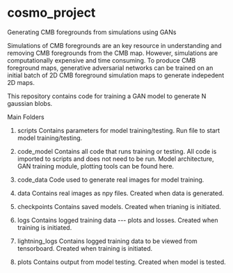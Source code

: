 # cosmo_project
Generating CMB foregrounds from simulations using GANs

Simulations of CMB foregrounds are an key resource in understanding and removing CMB foregrounds from the CMB map. However, simulations are computationally expensive and time consuming. To produce CMB foreground maps, generative adversarial networks can be trained on an initial batch of 2D CMB foreground simulation maps to generate indepedent 2D maps.

This repository contains code for training a GAN model to generate N gaussian blobs.

Main Folders
1. scripts
Contains parameters for model training/testing. Run file to start model training/testing.

2. code_model
Contains all code that runs training or testing. All code is imported to scripts and does not need to be run. Model architecture, GAN training module, plotting tools can be found here.

3. code_data
Code used to generate real images for model training.

4. data
Contains real images as npy files. Created when data is generated.

5. checkpoints
Contains saved models. Created when trianing is initiated.

6. logs
Contains logged training data --- plots and losses. Created when training is initiated.

7. lightning_logs
Contains logged training data to be viewed from tensorboard. Created when training is initiated.

8. plots
Contains output from model testing. Created when model is tested.
